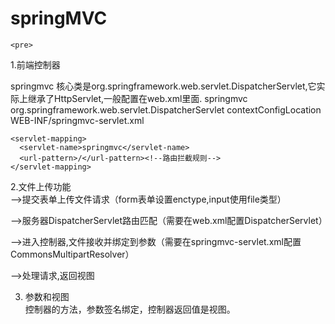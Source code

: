 # springMVC
    <pre>
1.前端控制器

 springmvc 核心类是org.springframework.web.servlet.DispatcherServlet,它实际上继承了HttpServlet,一般配置在web.xml里面.
    <servlet>
      <servlet-name>springmvc</servlet-name>
      <servlet-class>org.springframework.web.servlet.DispatcherServlet</servlet-class>
      <init-param>
        <param-name>contextConfigLocation</param-name>
        <param-value>WEB-INF/springmvc-servlet.xml</param-value>
      </init-param>
    </servlet>

    <servlet-mapping>
      <servlet-name>springmvc</servlet-name>
      <url-pattern>/</url-pattern><!--路由拦截规则-->
    </servlet-mapping>
    
2.文件上传功能   
   -->提交表单上传文件请求（form表单设置enctype,input使用file类型）
   
   -->服务器DispatcherServlet路由匹配（需要在web.xml配置DispatcherServlet）
   
   -->进入控制器,文件接收并绑定到参数（需要在springmvc-servlet.xml配置CommonsMultipartResolver）
   
   -->处理请求,返回视图  
   
 3. 参数和视图  
    控制器的方法，参数签名绑定，控制器返回值是视图。
    </pre>
